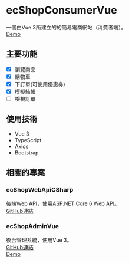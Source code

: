# ecShopConsumerVue
一個由Vue 3所建立的的簡易電商網站（消費者端）。\
[Demo](https://polite-ocean-06da00c00.1.azurestaticapps.net/)

## 主要功能

- [x] 瀏覽商品
- [x] 購物車
- [x] 下訂單(可使用優惠券)
- [x] 模擬結帳
- [ ] 檢視訂單

## 使用技術
* Vue 3
* TypeScript
* Axios
* Bootstrap

## 相關的專案

### ecShopWebApiCSharp
後端Web API，使用ASP.NET Core 6 Web API。\
[GitHub連結](https://github.com/zamhsu/ecShopWebApiCSharp)

### ecShopAdminVue

後台管理系統，使用Vue 3。\
[GitHub連結](https://github.com/zamhsu/ecShopAdminVue)\
[Demo](https://agreeable-sky-00319b600.1.azurestaticapps.net/)
